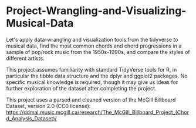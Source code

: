 # Project-Wrangling-and-Visualizing-Musical-Data

Let's apply data-wrangling and visualization tools from the tidyverse to musical data, find the most common chords and chord progressions in a sample of pop/rock music from the 1950s-1990s, and compare the styles of different artists.

This project assumes familiarity with standard TidyVerse tools for R, in particular the tibble data structure and the dplyr and ggplot2 packages. No specific musical knowledge is required, though it may give us ideas for further exploration of the dataset after completing the project.

This project uses a parsed and cleaned version of the McGill Billboard Dataset, version 2.0 (CC0 license): https://ddmal.music.mcgill.ca/research/The_McGill_Billboard_Project_(Chord_Analysis_Dataset)/

